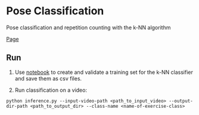 # Pose Classification

Pose classification and repetition counting with the k-NN algorithm

[Page](https://developers.google.com/ml-kit/vision/pose-detection/classifying-poses)


## Run

1. Use [notebook](Pose_classification_(extended).ipynb) to create and validate a training set for the k-NN classifier and save them as csv files.

2. Run classification on a video:

```commandline
python inference.py --input-video-path <path_to_input_video> --output-dir-path <path_to_output_dir> --class-name <name-of-exercise-class>
```
